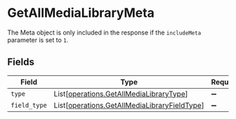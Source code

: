 # GetAllMediaLibraryMeta

The Meta object is only included in the response if the `includeMeta` parameter is set to `1`.



## Fields

| Field                                                                                                  | Type                                                                                                   | Required                                                                                               | Description                                                                                            |
| ------------------------------------------------------------------------------------------------------ | ------------------------------------------------------------------------------------------------------ | ------------------------------------------------------------------------------------------------------ | ------------------------------------------------------------------------------------------------------ |
| `type`                                                                                                 | List[[operations.GetAllMediaLibraryType](../../models/operations/getallmedialibrarytype.md)]           | :heavy_minus_sign:                                                                                     | N/A                                                                                                    |
| `field_type`                                                                                           | List[[operations.GetAllMediaLibraryFieldType](../../models/operations/getallmedialibraryfieldtype.md)] | :heavy_minus_sign:                                                                                     | N/A                                                                                                    |